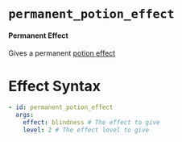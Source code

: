 # `permanent_potion_effect`
#### Permanent Effect

Gives a permanent [potion effect](https://hub.spigotmc.org/javadocs/bukkit/org/bukkit/potion/PotionEffectType.html)

# Effect Syntax
```yaml
- id: permanent_potion_effect
  args:
    effect: blindness # The effect to give
    level: 2 # The effect level to give
```